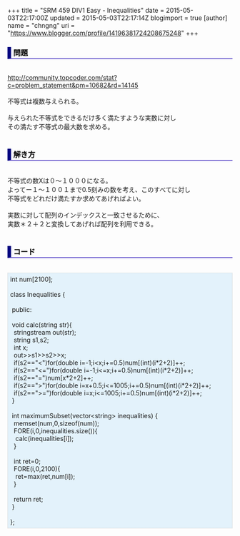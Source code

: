 +++
title = "SRM 459 DIV1 Easy - Inequalities"
date = 2015-05-03T22:17:00Z
updated = 2015-05-03T22:17:14Z
blogimport = true 
[author]
	name = "chngng"
	uri = "https://www.blogger.com/profile/14196381724208675248"
+++

<div dir="ltr" style="text-align: left;" trbidi="on"><h3 style="border-bottom: 2px solid slateblue; border-left: 8px solid navy; color: black; padding: 0px 0px 1px 5px;">問題 </h3><br /><a href="http://community.topcoder.com/stat?c=problem_statement&amp;pm=10682&amp;rd=14145" target="_blank">http://community.topcoder.com/stat?c=problem_statement&amp;pm=10682&amp;rd=14145</a><br /><br />不等式は複数与えられる。<br /><br />与えられた不等式をできるだけ多く満たすような実数に対し<br />その満たす不等式の最大数を求める。<br /><br /><h3 style="border-bottom: 2px solid slateblue; border-left: 8px solid navy; color: black; padding: 0px 0px 1px 5px;">解き方 </h3><br />不等式の数Xは０～１０００になる。<br />よってー１～１００１まで0.5刻みの数を考え、このすべてに対し<br />不等式をどれだけ満たすか求めてあげればよい。<br /><br />実数に対して配列のインデックスと一致させるために、<br />実数＊２＋２と変換してあげれば配列を利用できる。<br /><br /><h3 style="border-bottom: 2px solid slateblue; border-left: 8px solid navy; color: black; padding: 0px 0px 1px 5px;">コード </h3><br /><div style="background-color: #e3f2fb; border: 1px dotted #CCCCCC; padding: 5px;">int num[2100];<br /><br />class Inequalities {<br /><br /><span class="Apple-tab-span" style="white-space: pre;"> </span>public:<br /><br /><span class="Apple-tab-span" style="white-space: pre;"> </span>void calc(string str){<br /><span class="Apple-tab-span" style="white-space: pre;">  </span>stringstream out(str);<br /><span class="Apple-tab-span" style="white-space: pre;">  </span>string s1,s2;<br /><span class="Apple-tab-span" style="white-space: pre;">  </span>int x;<br /><span class="Apple-tab-span" style="white-space: pre;">  </span>out&gt;&gt;s1&gt;&gt;s2&gt;&gt;x;<br /><span class="Apple-tab-span" style="white-space: pre;">  </span>if(s2=="&lt;")for(double i=-1;i&lt;x;i+=0.5)num[(int)(i*2+2)]++;<br /><span class="Apple-tab-span" style="white-space: pre;">  </span>if(s2=="&lt;=")for(double i=-1;i&lt;=x;i+=0.5)num[(int)(i*2+2)]++;<br /><span class="Apple-tab-span" style="white-space: pre;">  </span>if(s2=="=")num[x*2+2]++;<br /><span class="Apple-tab-span" style="white-space: pre;">  </span>if(s2=="&gt;")for(double i=x+0.5;i&lt;=1005;i+=0.5)num[(int)(i*2+2)]++;<br /><span class="Apple-tab-span" style="white-space: pre;">  </span>if(s2=="&gt;=")for(double i=x;i&lt;=1005;i+=0.5)num[(int)(i*2+2)]++;<br /><span class="Apple-tab-span" style="white-space: pre;"> </span>}<br /><br /><span class="Apple-tab-span" style="white-space: pre;"> </span>int maximumSubset(vector&lt;string&gt; inequalities) {<br /><span class="Apple-tab-span" style="white-space: pre;">  </span>memset(num,0,sizeof(num));<br /><span class="Apple-tab-span" style="white-space: pre;">  </span>FORE(i,0,inequalities.size()){<br /><span class="Apple-tab-span" style="white-space: pre;">   </span>calc(inequalities[i]);<br /><span class="Apple-tab-span" style="white-space: pre;">  </span>}<br /><br /><span class="Apple-tab-span" style="white-space: pre;">  </span>int ret=0;<br /><span class="Apple-tab-span" style="white-space: pre;">  </span>FORE(i,0,2100){<br /><span class="Apple-tab-span" style="white-space: pre;">   </span>ret=max(ret,num[i]);<br /><span class="Apple-tab-span" style="white-space: pre;">  </span>}<br /><br /><span class="Apple-tab-span" style="white-space: pre;">  </span>return ret;<br /><span class="Apple-tab-span" style="white-space: pre;"> </span>}<br /><br />};</div></div>
